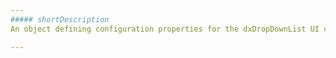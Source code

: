 ```yaml
---
##### shortDescription
An object defining configuration properties for the dxDropDownList UI component.

---
```

